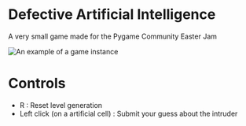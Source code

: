 # Defective Artificial Intelligence
A very small game made for the Pygame Community Easter Jam 

![An example of a game instance](https://github.com/Grimmys/defectuousArtificialIntelligence/blob/main/screenshots/game_generation.PNG)

# Controls
* R : Reset level generation
* Left click (on a artificial cell) : Submit your guess about the intruder
